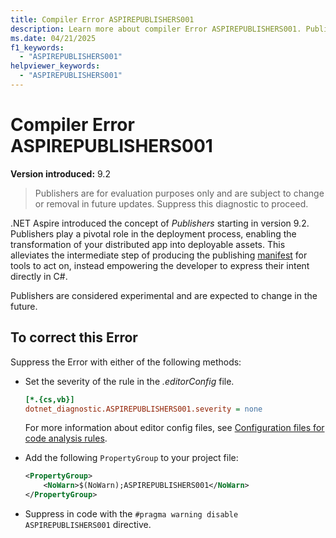 ```yaml
---
title: Compiler Error ASPIREPUBLISHERS001
description: Learn more about compiler Error ASPIREPUBLISHERS001. Publishers are for evaluation purposes only and are subject to change or removal in future updates.
ms.date: 04/21/2025
f1_keywords:
  - "ASPIREPUBLISHERS001"
helpviewer_keywords:
  - "ASPIREPUBLISHERS001"
---
```


# Compiler Error ASPIREPUBLISHERS001

**Version introduced:** 9.2

> Publishers are for evaluation purposes only and are subject to change or removal in future updates. Suppress this diagnostic to proceed.

.NET Aspire introduced the concept of _Publishers_ starting in version 9.2. Publishers play a pivotal role in the deployment process, enabling the transformation of your distributed app into deployable assets. This alleviates the intermediate step of producing the publishing [manifest](../deployment/manifest-format.md) for tools to act on, instead empowering the developer to express their intent directly in C#.

Publishers are considered experimental and are expected to change in the future.

## To correct this Error

Suppress the Error with either of the following methods:

- Set the severity of the rule in the _.editorConfig_ file.

  ```ini
  [*.{cs,vb}]
  dotnet_diagnostic.ASPIREPUBLISHERS001.severity = none
  ```

  For more information about editor config files, see [Configuration files for code analysis rules](/dotnet/fundamentals/code-analysis/configuration-files).

- Add the following `PropertyGroup` to your project file:

  ```xml
  <PropertyGroup>
      <NoWarn>$(NoWarn);ASPIREPUBLISHERS001</NoWarn>
  </PropertyGroup>
  ```

- Suppress in code with the `#pragma warning disable ASPIREPUBLISHERS001` directive.
